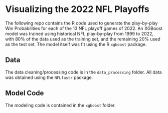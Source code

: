 # Visualizing the 2022 NFL Playoffs
The following repo contains the R code used to generate the play-by-play Win Probabilities for each of the 13 NFL playoff games of 2022. An XGBoost model was trained using historical NFL play-by-play from 1999 to 2022, with 80% of the data used as the training set, and the remaining 20% used as the test set. The model itself was fit using the R `xgboost` package. 

## Data
The data cleaning/processing code is in the `data_processing` folder. All data was obtained using the `NFLfastr` package.

## Model Code
The modeling code is contained in the `xgboost` folder. 

